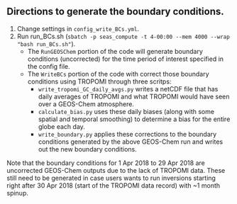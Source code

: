 ## Directions to generate the boundary conditions.

1. Change settings in `config_write_BCs.yml`.
2. Run run_BCs.sh (`sbatch -p seas_compute -t 4-00:00 --mem 4000 --wrap "bash run_BCs.sh"`).
   - The `RunGEOSChem` portion of the code will generate boundary conditions (uncorrected) for the time period of interest specified in the config file.
   - The `WriteBCs` portion of the code with correct those boundary conditions using TROPOMI through three scritps:
      - `write_tropomi_GC_daily_avgs.py` writes a netCDF file that has daily averages of TROPOMI and what TROPOMI would have seen over a GEOS-Chem atmosphere.
      - `calculate_bias.py` uses these daily biases (along with some spatial and temporal smoothing) to determine a bias for the entire globe each day.
      - `write_boundary.py` applies these corrections to the boundary conditions generated by the above GEOS-Chem run and writes out the new boundary conditions.

Note that the boundary conditions for 1 Apr 2018 to 29 Apr 2018 are uncorrected GEOS-Chem outputs due to the lack of TROPOMI data. These still need to be generated in case users wants to run inversions starting right after 30 Apr 2018 (start of the TROPOMI data record) with ~1 month spinup.